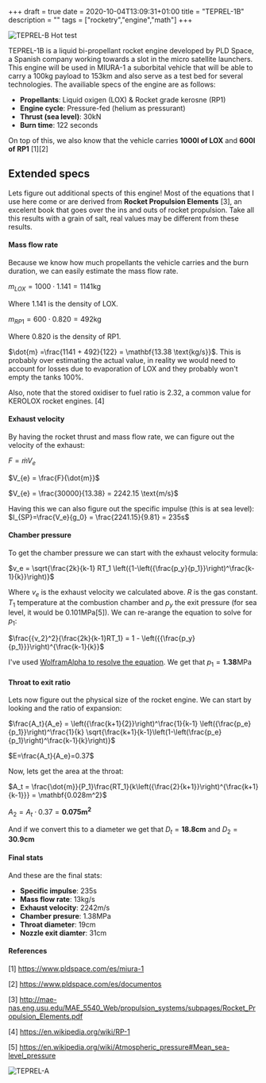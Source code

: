 +++ 
draft = true
date = 2020-10-04T13:09:31+01:00
title = "TEPREL-1B"
description = ""
tags = ["rocketry","engine","math"]
+++

![TEPREL-B Hot test](https://pbs.twimg.com/media/Egw3QCEWoAAabtR?format=jpg&name=large)

TEPREL-1B is a liquid bi-propellant rocket engine developed by PLD Space, a Spanish company working towards a slot in the micro satellite launchers. This engine will be used in MIURA-1 a suborbital vehicle that will be able to carry a 100kg payload to 153km and also serve as a test bed for several technologies. The availiable specs of the engine are as follows:

- **Propellants**: Liquid oxigen (LOX) & Rocket grade kerosne (RP1)
- **Engine cycle**: Pressure-fed  (helium as pressurant)
- **Thrust (sea level)**: 30kN
- **Burn time**: 122 seconds

On top of this, we also know that the vehicle carries **1000l of LOX** and **600l of RP1**  [1][2]


## Extended specs

Lets figure out additional spects of this engine! Most of the equations that I use here come or are derived from **Rocket Propulsion Elements** [3], an excelent book that goes over the ins and outs of rocket propulsion. Take all this results with a grain of salt, real values may be different from these results.

#### Mass flow rate

Because we know how much propellants the vehicle carries and the burn duration, we can easily estimate the mass flow rate.

$m_{LOX} = 1000 \cdot 1.141 = 1141 \text{kg}$

Where $1.141$ is the density of LOX. 

$m_{RP1} = 600 \cdot 0.820 = 492 \text{kg}$

Where $0.820$ is the density of RP1.

$\dot{m} =\frac{1141 + 492}{122} = \mathbf{13.38 \text{kg/s}}$. This is probably over estimating the actual value, in reality we would need to account for losses due to evaporation of LOX and they probably won't empty the tanks 100%.

Also, note that the stored oxidiser to fuel ratio is $2.32$, a common value for KEROLOX rocket engines. [4]

#### Exhaust velocity

By having the rocket thrust and mass flow rate, we can figure out the velocity of the exhaust:

$F = \dot{m} V_{e}$

$V_{e} = \frac{F}{\dot{m}}$

$V_{e} = \frac{30000}{13.38} = 2242.15 \text{m/s}$
 
Having this we can also figure out the specific impulse (this is at sea level): $I_{SP}=\frac{V_e}{g_0} = \frac{2241.15}{9.81} = 235s$ 

#### Chamber pressure

To get the chamber pressure we can start with the exhaust velocity formula:

$v_e = \sqrt{\frac{2k}{k-1} RT_1 \left({1-\left({\frac{p_y}{p_1}}\right)^\frac{k-1}{k}}\right)}$

Where $v_e$ is the exhaust velocity we calculated above. $R$ is the gas constant. $T_1$ temperature at the combustion chamber and $p_y$ the exit pressure (for sea level, it would be 0.101MPa[5]).  We can re-arange the equation to solve for $p_1$:

$\frac{{v_2}^2}{\frac{2k}{k-1}RT_1} = 1 - \left({{\frac{p_y}{p_1}}}\right)^{\frac{k-1}{k}}$

I've used [WolframAlpha to resolve the equation](https://www.wolframalpha.com/input/?i=%282242%5E2%29%2F%2810.3*1245600%29%3D1-%28101000%2Fx%29%5E%280.19%29). We get that $p_1 = \mathbf{1.38\text{MPa}}$

#### Throat to exit  ratio

Lets now figure out the physical size of the rocket engine. We can start by looking and the ratio of expansion:

$\frac{A_t}{A_e} = \left({\frac{k+1}{2}}\right)^\frac{1}{k-1} \left({\frac{p_e}{p_1}}\right)^\frac{1}{k} \sqrt{\frac{k+1}{k-1}\left(1-\left(\frac{p_e}{p_1}\right)^\frac{k-1}{k}\right)}$

$E=\frac{A_t}{A_e}=0.37$

Now, lets get the area at the throat:

$A_t = \frac{\dot{m}}{P_1}\frac{RT_1}{k\left({\frac{2}{k+1}}\right)^{\frac{k+1}{k-1}}} = \mathbf{0.028m^2}$

$A_2 = A_t \cdot{0.37} = \mathbf{0.075m^2}$

And if we convert this to a diameter we get that $D_t = \mathbf{18.8cm}$ and $D_2 = \mathbf{30.9cm}$


#### Final stats

And these are the final stats:

- **Specific impulse**: 235s
- **Mass flow rate**: 13kg/s
- **Exhaust velocity**: 2242m/s
- **Chamber presure**: 1.38MPa
- **Throat diameter**: 19cm
- **Nozzle exit diamter**: 31cm

#### References

[1] https://www.pldspace.com/es/miura-1

[2] https://www.pldspace.com/es/documentos

[3] http://mae-nas.eng.usu.edu/MAE_5540_Web/propulsion_systems/subpages/Rocket_Propulsion_Elements.pdf

[4] https://en.wikipedia.org/wiki/RP-1

[5] https://en.wikipedia.org/wiki/Atmospheric_pressure#Mean_sea-level_pressure


![TEPREL-A](https://pbs.twimg.com/media/DD9YX0AWsAANPEh?format=jpg&name=large)

<!-- 
Where $p_a$ is the ambient pressure, $k$ is the ratio of specific heats (1.23 is a common value for KEROLOX) and $M$ is the exit gas mach number.

$T_t=T_c \frac{2}{k+1}$

$c=\sqrt{kRT}$

$p_c = p_a\left({1+ \frac{1}{2} \left({k-1}\right) M^2 }\right)^{\frac{k}{k-1}}$
-->
